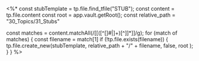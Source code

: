 <%*
const stubTemplate = tp.file.find_tfile("STUB"); 
const content = tp.file.content
const root = app.vault.getRoot();
const relative_path = "30_Topics/31_Stubs" 

const matches = content.matchAll(/\[\[([^\[\]\#\|]+)[^\]]*\]\]/g);
for (match of matches) {
	const filename = match[1]
	if (!tp.file.exists(filename)) {
		tp.file.create_new(stubTemplate,  relative_path + "/" + filename, false, root );
	}
}
%>